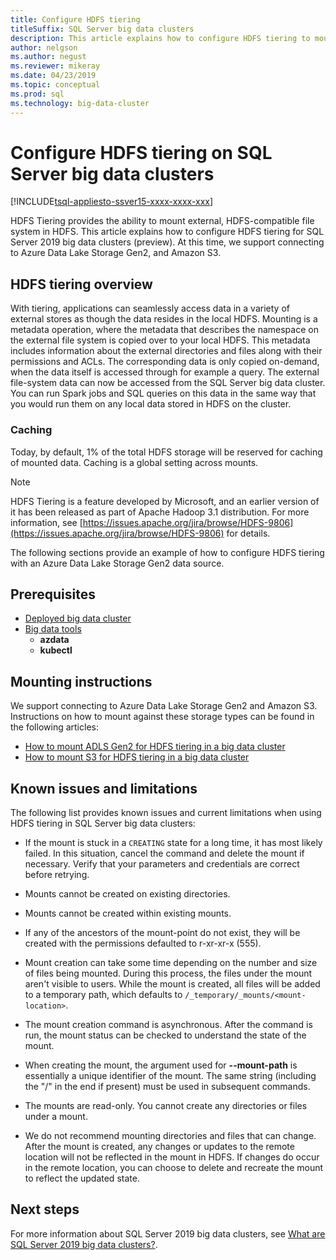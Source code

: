 ```yaml
---
title: Configure HDFS tiering
titleSuffix: SQL Server big data clusters
description: This article explains how to configure HDFS tiering to mount an external Azure Data Lake Storage file system into HDFS on a SQL Server 2019 big data cluster (preview).
author: nelgson
ms.author: negust
ms.reviewer: mikeray
ms.date: 04/23/2019
ms.topic: conceptual
ms.prod: sql
ms.technology: big-data-cluster
---
```


# Configure HDFS tiering on SQL Server big data clusters

[!INCLUDE[tsql-appliesto-ssver15-xxxx-xxxx-xxx](../includes/tsql-appliesto-ssver15-xxxx-xxxx-xxx.md)]

HDFS Tiering provides the ability to mount external, HDFS-compatible file system in HDFS. This article explains how to configure HDFS tiering for SQL Server 2019 big data clusters (preview). At this time, we support connecting to Azure Data Lake Storage Gen2, and Amazon S3. 

## HDFS tiering overview

With tiering, applications can seamlessly access data in a variety of external stores as though the data resides in the local HDFS. Mounting is a metadata operation, where the metadata that describes the namespace on the external file system is copied over to your local HDFS. This metadata includes information about the external directories and files along with their permissions and ACLs. The corresponding data is only copied on-demand, when the data itself is accessed through for example a query. The external file-system data can now be accessed from the SQL Server big data cluster. You can run Spark jobs and SQL queries on this data in the same way that you would run them on any local data stored in HDFS on the cluster.

### Caching
Today, by default, 1% of the total HDFS storage will be reserved for caching of mounted data. Caching is a global setting across mounts.

> [!NOTE]
> HDFS Tiering is a feature developed by Microsoft, and an earlier version of it has been released as part of Apache Hadoop 3.1 distribution. For more information, see [https://issues.apache.org/jira/browse/HDFS-9806](https://issues.apache.org/jira/browse/HDFS-9806) for details.

The following sections provide an example of how to configure HDFS tiering with an Azure Data Lake Storage Gen2 data source.

## Prerequisites

- [Deployed big data cluster](deployment-guidance.md)
- [Big data tools](deploy-big-data-tools.md)
  - **azdata**
  - **kubectl**

## Mounting instructions

We support connecting to Azure Data Lake Storage Gen2 and Amazon S3. Instructions on how to mount against these storage types can be found in the following articles:

- [How to mount ADLS Gen2 for HDFS tiering in a big data cluster](hdfs-tiering-mount-adlsgen2.md)
- [How to mount S3 for HDFS tiering in a big data cluster](hdfs-tiering-mount-s3.md)

## <a id="issues"></a> Known issues and limitations

The following list provides known issues and current limitations when using HDFS tiering in SQL Server big data clusters:

- If the mount is stuck in a `CREATING` state for a long time, it has most likely failed. In this situation, cancel the command and delete the mount if necessary. Verify that your parameters and credentials are correct before retrying.

- Mounts cannot be created on existing directories.

- Mounts cannot be created within existing mounts.

- If any of the ancestors of the mount-point do not exist, they will be created with the permissions defaulted to r-xr-xr-x (555).

- Mount creation can take some time depending on the number and size of files being mounted. During this process, the files under the mount aren't visible to users. While the mount is created, all files will be added to a temporary path, which defaults to `/_temporary/_mounts/<mount-location>`.

- The mount creation command is asynchronous. After the command is run, the mount status can be checked to understand the state of the mount.

- When creating the mount, the argument used for **--mount-path** is essentially a unique identifier of the mount. The same string (including the "/" in the end if present) must be used in subsequent commands.

- The mounts are read-only. You cannot create any directories or files under a mount.

- We do not recommend mounting directories and files that can change. After the mount is created, any changes or updates to the remote location will not be reflected in the mount in HDFS. If changes do occur in the remote location, you can choose to delete and recreate the mount to reflect the updated state.

## Next steps

For more information about SQL Server 2019 big data clusters, see [What are SQL Server 2019 big data clusters?](big-data-cluster-overview.md).
